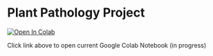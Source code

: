 # Plant Pathology Project

[![Open In Colab](https://colab.research.google.com/assets/colab-badge.svg)](https://colab.research.google.com/drive/14FneED67rdB-Dw3byhI0SQZs_oq78g4z#scrollTo=NmDLXsXxrR_s)

Click link above to open current Google Colab Notebook (in progress)
